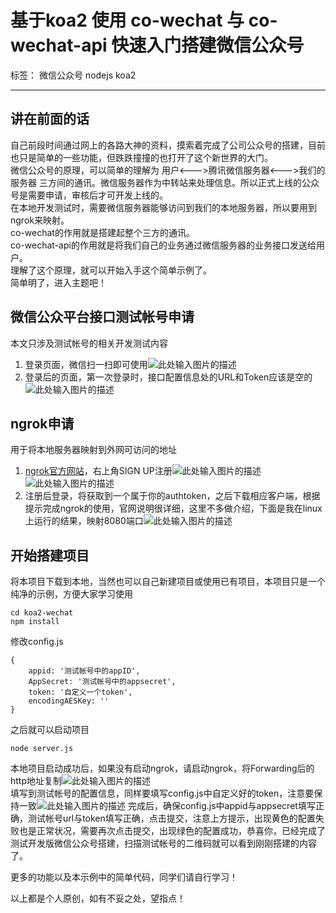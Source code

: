 ﻿# 基于koa2 使用 co-wechat 与 co-wechat-api 快速入门搭建微信公众号

标签： 微信公众号 nodejs koa2

---

## 讲在前面的话 ##
自己前段时间通过网上的各路大神的资料，摸索着完成了公司公众号的搭建，目前也只是简单的一些功能，但跌跌撞撞的也打开了这个新世界的大门。<br>
微信公众号的原理，可以简单的理解为 用户<--->腾讯微信服务器<--->我们的服务器 三方间的通讯。微信服务器作为中转站来处理信息。所以正式上线的公众号是需要申请，审核后才可开发上线的。<br>
在本地开发测试时，需要微信服务器能够访问到我们的本地服务器，所以要用到ngrok来映射。<br>
co-wechat的作用就是搭建起整个三方的通讯。<br>
co-wechat-api的作用就是将我们自己的业务通过微信服务器的业务接口发送给用户。<br>
理解了这个原理，就可以开始入手这个简单示例了。<br>
简单明了，进入主题吧！

## 微信公众平台接口测试帐号申请 ##
本文只涉及测试帐号的相关开发测试内容

 1. 登录页面，微信扫一扫即可使用![此处输入图片的描述][1]
 2. 登录后的页面，第一次登录时，接口配置信息处的URL和Token应该是空的![此处输入图片的描述][2]

## ngrok申请 ##
用于将本地服务器映射到外网可访问的地址

 1. [ngrok官方网站][3]，右上角SIGN UP注册![此处输入图片的描述][4]![此处输入图片的描述][5]
 2. 注册后登录，将获取到一个属于你的authtoken，之后下载相应客户端，根据提示完成ngrok的使用，官网说明很详细，这里不多做介绍，下面是我在linux上运行的结果，映射8080端口![此处输入图片的描述][6]

## 开始搭建项目 ##
将本项目下载到本地，当然也可以自己新建项目或使用已有项目，本项目只是一个纯净的示例，方便大家学习使用

    cd koa2-wechat
    npm install

修改config.js

    {
        appid: '测试帐号中的appID',
        AppSecret: '测试帐号中的appsecret',
        token: '自定义一个token',
        encodingAESKey: ''
    }

之后就可以启动项目

    node server.js

本地项目启动成功后，如果没有启动ngrok，请启动ngrok，将Forwarding后的http地址复制![此处输入图片的描述][7]<br>
填写到测试帐号的配置信息，同样要填写config.js中自定义好的token，注意要保持一致![此处输入图片的描述][8]
完成后，确保config.js中appid与appsecret填写正确，测试帐号url与token填写正确，点击提交，注意上方提示，出现黄色的配置失败也是正常状况，需要再次点击提交，出现绿色的配置成功，恭喜你，已经完成了测试开发版微信公众号搭建，扫描测试帐号的二维码就可以看到刚刚搭建的内容了。

更多的功能以及本示例中的简单代码，同学们请自行学习！

以上都是个人原创，如有不妥之处，望指点！

  [1]: https://twoold-1256656839.cos.ap-beijing.myqcloud.com/share/wechat-koa2/1.png
  [2]: https://twoold-1256656839.cos.ap-beijing.myqcloud.com/share/wechat-koa2/2.png
  [3]: https://ngrok.com/
  [4]: https://twoold-1256656839.cos.ap-beijing.myqcloud.com/share/wechat-koa2/3.png
  [5]: https://twoold-1256656839.cos.ap-beijing.myqcloud.com/share/wechat-koa2/4.png
  [6]: https://twoold-1256656839.cos.ap-beijing.myqcloud.com/share/wechat-koa2/5.png
  [7]: https://twoold-1256656839.cos.ap-beijing.myqcloud.com/share/wechat-koa2/5.png
  [8]: https://twoold-1256656839.cos.ap-beijing.myqcloud.com/share/wechat-koa2/6.png
